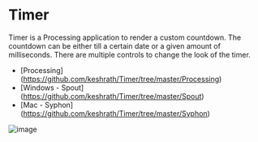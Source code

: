 # Timer

Timer is a Processing application to render a custom countdown. The countdown 
can be either till a certain date or a given amount of milliseconds. There are
multiple controls to change the look of the timer.

* [Processing] (https://github.com/keshrath/Timer/tree/master/Processing)
* [Windows - Spout] (https://github.com/keshrath/Timer/tree/master/Spout)
* [Mac - Syphon] (https://github.com/keshrath/Timer/tree/master/Syphon)

![image](https://cloud.githubusercontent.com/assets/4851083/12145974/82de1be2-b491-11e5-8644-37cb69b6d7e0.jpg)
